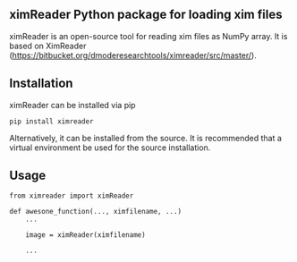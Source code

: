 ## ximReader Python package for loading xim files

ximReader is an open-source tool for reading xim files as NumPy array. It is based on XimReader (https://bitbucket.org/dmoderesearchtools/ximreader/src/master/). 

## Installation

ximReader can be installed via pip

    pip install ximreader

Alternatively, it can be installed from the source. It is recommended that a virtual environment be used for the source installation.


## Usage

    from ximreader import ximReader

    def awesone_function(..., ximfilename, ...)
        ...

        image = ximReader(ximfilename)

        ...
